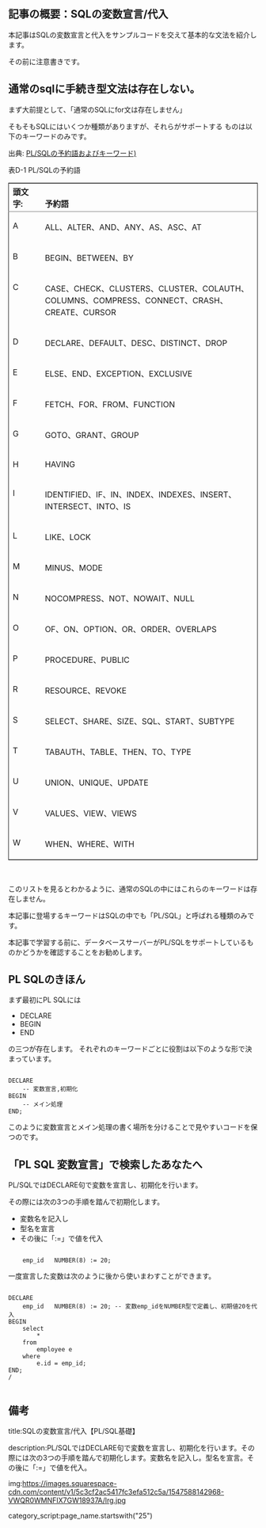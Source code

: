 


## 記事の概要：SQLの変数宣言/代入

本記事はSQLの変数宣言と代入をサンプルコードを交えて基本的な文法を紹介します。

その前に注意書きです。



## 通常のsqlに手続き型文法は存在しない。

まず大前提として、「通常のSQLにfor文は存在しません」

そもそもSQLにはいくつか種類がありますが、それらがサポートする
ものは以下のキーワードのみです。

出典:
<a href="https://docs.oracle.com/cd/E16338_01/appdev.112/b56260/reservewords.htm">
PL/SQLの予約語およびキーワード)
</a>

<div id="LNPLS1758" class="tblformalwidemax"><a id="sthref1465" name="sthref1465"></a><a id="CIHDHDCH" name="CIHDHDCH"></a>
<p class="titleintable">表D-1 PL/SQLの予約語</p>
<table border="1" cellpadding="3" cellspacing="0" class="FormalWideMax" dir="ltr" frame="hsides" rules="groups" summary="この表は、PL/SQL予約語の概要を示しています。" title="PL/SQLの予約語" width="100%">
<colgroup><col width="13%">
<col width="*">
</colgroup><thead>
<tr align="left" valign="top">
<th align="left" valign="bottom" id="r1c1-t3">頭文字:</th>
<th align="left" valign="bottom" id="r1c2-t3">予約語</th>
</tr>
</thead>
<tbody>
<tr align="left" valign="top">
<td align="left" id="r2c1-t3" headers="r1c1-t3">
<p>A</p>
</td>
<td align="left" headers="r2c1-t3 r1c2-t3">
<p>ALL、ALTER、AND、ANY、AS、ASC、AT</p>
</td>
</tr>
<tr align="left" valign="top">
<td align="left" id="r3c1-t3" headers="r1c1-t3">
<p>B</p>
</td>
<td align="left" headers="r3c1-t3 r1c2-t3">
<p>BEGIN、BETWEEN、BY</p>
</td>
</tr>
<tr align="left" valign="top">
<td align="left" id="r4c1-t3" headers="r1c1-t3">
<p>C</p>
</td>
<td align="left" headers="r4c1-t3 r1c2-t3">
<p>CASE、CHECK、CLUSTERS、CLUSTER、COLAUTH、COLUMNS、COMPRESS、CONNECT、CRASH、CREATE、CURSOR</p>
</td>
</tr>
<tr align="left" valign="top">
<td align="left" id="r5c1-t3" headers="r1c1-t3">
<p>D</p>
</td>
<td align="left" headers="r5c1-t3 r1c2-t3">
<p>DECLARE、DEFAULT、DESC、DISTINCT、DROP</p>
</td>
</tr>
<tr align="left" valign="top">
<td align="left" id="r6c1-t3" headers="r1c1-t3">
<p>E</p>
</td>
<td align="left" headers="r6c1-t3 r1c2-t3">
<p>ELSE、END、EXCEPTION、EXCLUSIVE</p>
</td>
</tr>
<tr align="left" valign="top">
<td align="left" id="r7c1-t3" headers="r1c1-t3">
<p>F</p>
</td>
<td align="left" headers="r7c1-t3 r1c2-t3">
<p>FETCH、FOR、FROM、FUNCTION</p>
</td>
</tr>
<tr align="left" valign="top">
<td align="left" id="r8c1-t3" headers="r1c1-t3">
<p>G</p>
</td>
<td align="left" headers="r8c1-t3 r1c2-t3">
<p>GOTO、GRANT、GROUP</p>
</td>
</tr>
<tr align="left" valign="top">
<td align="left" id="r9c1-t3" headers="r1c1-t3">
<p>H</p>
</td>
<td align="left" headers="r9c1-t3 r1c2-t3">
<p>HAVING</p>
</td>
</tr>
<tr align="left" valign="top">
<td align="left" id="r10c1-t3" headers="r1c1-t3">
<p>I</p>
</td>
<td align="left" headers="r10c1-t3 r1c2-t3">
<p>IDENTIFIED、IF、IN、INDEX、INDEXES、INSERT、INTERSECT、INTO、IS</p>
</td>
</tr>
<tr align="left" valign="top">
<td align="left" id="r11c1-t3" headers="r1c1-t3">
<p>L</p>
</td>
<td align="left" headers="r11c1-t3 r1c2-t3">
<p>LIKE、LOCK</p>
</td>
</tr>
<tr align="left" valign="top">
<td align="left" id="r12c1-t3" headers="r1c1-t3">
<p>M</p>
</td>
<td align="left" headers="r12c1-t3 r1c2-t3">
<p>MINUS、MODE</p>
</td>
</tr>
<tr align="left" valign="top">
<td align="left" id="r13c1-t3" headers="r1c1-t3">
<p>N</p>
</td>
<td align="left" headers="r13c1-t3 r1c2-t3">
<p>NOCOMPRESS、NOT、NOWAIT、NULL</p>
</td>
</tr>
<tr align="left" valign="top">
<td align="left" id="r14c1-t3" headers="r1c1-t3">
<p>O</p>
</td>
<td align="left" headers="r14c1-t3 r1c2-t3">
<p>OF、ON、OPTION、OR、ORDER、OVERLAPS</p>
</td>
</tr>
<tr align="left" valign="top">
<td align="left" id="r15c1-t3" headers="r1c1-t3">
<p>P</p>
</td>
<td align="left" headers="r15c1-t3 r1c2-t3">
<p>PROCEDURE、PUBLIC</p>
</td>
</tr>
<tr align="left" valign="top">
<td align="left" id="r16c1-t3" headers="r1c1-t3">
<p>R</p>
</td>
<td align="left" headers="r16c1-t3 r1c2-t3">
<p>RESOURCE、REVOKE</p>
</td>
</tr>
<tr align="left" valign="top">
<td align="left" id="r17c1-t3" headers="r1c1-t3">
<p>S</p>
</td>
<td align="left" headers="r17c1-t3 r1c2-t3">
<p>SELECT、SHARE、SIZE、SQL、START、SUBTYPE</p>
</td>
</tr>
<tr align="left" valign="top">
<td align="left" id="r18c1-t3" headers="r1c1-t3">
<p>T</p>
</td>
<td align="left" headers="r18c1-t3 r1c2-t3">
<p>TABAUTH、TABLE、THEN、TO、TYPE</p>
</td>
</tr>
<tr align="left" valign="top">
<td align="left" id="r19c1-t3" headers="r1c1-t3">
<p>U</p>
</td>
<td align="left" headers="r19c1-t3 r1c2-t3">
<p>UNION、UNIQUE、UPDATE</p>
</td>
</tr>
<tr align="left" valign="top">
<td align="left" id="r20c1-t3" headers="r1c1-t3">
<p>V</p>
</td>
<td align="left" headers="r20c1-t3 r1c2-t3">
<p>VALUES、VIEW、VIEWS</p>
</td>
</tr>
<tr align="left" valign="top">
<td align="left" id="r21c1-t3" headers="r1c1-t3">
<p>W</p>
</td>
<td align="left" headers="r21c1-t3 r1c2-t3">
<p>WHEN、WHERE、WITH</p>
</td>
</tr>
</tbody>
</table>
<br></div>

このリストを見るとわかるように、通常のSQLの中にはこれらのキーワードは存在しません。

本記事に登場するキーワードはSQLの中でも「PL/SQL」と呼ばれる種類のみです。

本記事で学習する前に、データベースサーバーがPL/SQLをサポートしているものかどうかを確認することをお勧めします。





## PL SQLのきほん


まず最初にPL SQLには

- DECLARE
- BEGIN
- END

の三つが存在します。
それぞれのキーワードごとに役割は以下のような形で決まっています。

<pre><code>
DECLARE
    -- 変数宣言,初期化
BEGIN
    -- メイン処理
END;
</code></pre>


このように変数宣言とメイン処理の書く場所を分けることで見やすいコードを保つのです。

## 「PL SQL 変数宣言」で検索したあなたへ

PL/SQLではDECLARE句で変数を宣言し、初期化を行います。

その際には次の3つの手順を踏んで初期化します。
- 変数名を記入し
- 型名を宣言
- その後に「:=」で値を代入

<pre><code>
    emp_id   NUMBER(8) := 20; 
</code></pre>

一度宣言した変数は次のように後から使いまわすことができます。


<pre><code>
DECLARE
    emp_id   NUMBER(8) := 20; -- 変数emp_idをNUMBER型で定義し、初期値20を代入
BEGIN
    select
        *
    from
        employee e
    where
        e.id = emp_id;
END;
/

</code></pre>
















## 備考


title:SQLの変数宣言/代入【PL/SQL基礎】

description:PL/SQLではDECLARE句で変数を宣言し、初期化を行います。その際には次の3つの手順を踏んで初期化します。変数名を記入し。型名を宣言。その後に「:=」で値を代入。




img:https://images.squarespace-cdn.com/content/v1/5c3cf2ac5417fc3efa512c5a/1547588142968-VWQR0WMNFIX7GW18937A/lrg.jpg



category_script:page_name.startswith("25")










